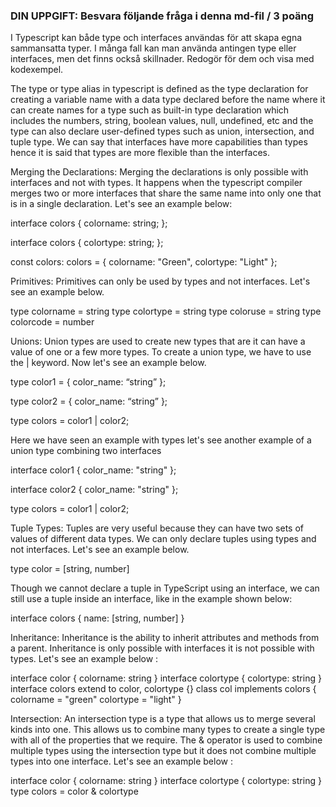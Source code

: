 ### DIN UPPGIFT: Besvara följande fråga i denna md-fil / 3 poäng

I Typescript kan både type och interfaces användas för att skapa egna sammansatta typer. I många fall kan man använda antingen type eller interfaces, men det finns också skillnader. Redogör för dem och visa med kodexempel.

The type or type alias in typescript is defined as the type declaration for creating a variable name with a data type declared before the name where it can create names for a type such as built-in type declaration which includes the numbers, string, boolean values, null, undefined, etc and the type can also declare user-defined types such as union, intersection, and tuple type. We can say that interfaces have more capabilities than types hence it is said that types are more flexible than the interfaces.

Merging the Declarations:
Merging the declarations is only possible with interfaces and not with types. It happens when the typescript compiler merges two or more interfaces that share the same name into only one that is in a single declaration. Let's see an example below:

interface colors {
colorname: string;
};

interface colors {
colortype: string;
};

const colors: colors = {
colorname: "Green",
colortype: "Light"
};

Primitives:
Primitives can only be used by types and not interfaces. Let's see an example below.

type colorname = string
type colortype = string
type coloruse = string
type colorcode = number

Unions:
Union types are used to create new types that are it can have a value of one or a few more types. To create a union type, we have to use the | keyword. Now let's see an example below.

type color1 = {
color_name: “string”
};

type color2 = {
color_name: “string”
};

type colors = color1 | color2;

Here we have seen an example with types let's see another example of a union type combining two interfaces

interface color1 {
color_name: "string"
};

interface color2 {
color_name: "string"
};

type colors = color1 | color2;

Tuple Types:
Tuples are very useful because they can have two sets of values of different data types. We can only declare tuples using types and not interfaces. Let's see an example below.

type color = [string, number]

Though we cannot declare a tuple in TypeScript using an interface, we can still use a tuple inside an interface, like in the example shown below:

interface colors {
name: [string, number]
}

Inheritance:
Inheritance is the ability to inherit attributes and methods from a parent. Inheritance is only possible with interfaces it is not possible with types. Let's see an example below :

interface color {
colorname: string
}
interface colortype {
colortype: string
}
interface colors extend to color, colortype {}
class col implements colors {
colorname = "green"
colortype = "light"
}

Intersection:
An intersection type is a type that allows us to merge several kinds into one. This allows us to combine many types to create a single type with all of the properties that we require. The & operator is used to combine multiple types using the intersection type but it does not combine multiple types into one interface. Let's see an example below :

interface color {
colorname: string
}
interface colortype {
colortype: string
}
type colors = color & colortype

